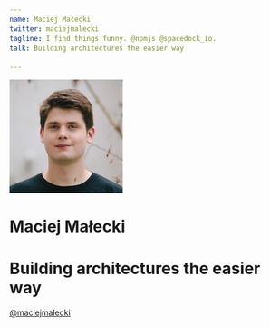 ```yaml
---
name: Maciej Małecki
twitter: maciejmalecki
tagline: I find things funny. @npmjs @spacedock_io.
talk: Building architectures the easier way

---
```


![Maciej Małecki](/media/speakers/maciej_malecki.jpg)

# Maciej Małecki

# Building architectures the easier way

[@maciejmalecki](https://twitter.com/maciejmalecki)
